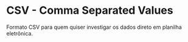 # CSV - Comma Separated Values

Formato CSV para quem quiser investigar os dados direto
em planilha eletrônica.
